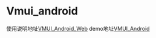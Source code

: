 # Vmui_android
使用说明地址[VMUI_Android_Web](https://viomihome.github.io/VMUI_Android_Web/)
     demo地址[VMUI_Android](https://github.com/ViomiHome/VMUI_Android)
